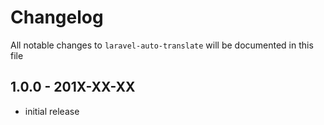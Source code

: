 # Changelog

All notable changes to `laravel-auto-translate` will be documented in this file

## 1.0.0 - 201X-XX-XX

- initial release
